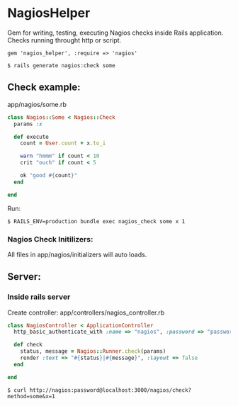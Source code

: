 NagiosHelper
============

Gem for writing, testing, executing Nagios checks inside Rails application.
Checks running throught http or script.

```
gem 'nagios_helper', :require => 'nagios'
```

    $ rails generate nagios:check some

Check example:
--------------

app/nagios/some.rb

```ruby
class Nagios::Some < Nagios::Check
  params :x

  def execute
    count = User.count + x.to_i

    warn "hmmm" if count < 10
    crit "ouch" if count < 5

    ok "good #{count}"
  end

end
```

Run:

    $ RAILS_ENV=production bundle exec nagios_check some x 1

### Nagios Check Initilizers:
All files in app/nagios/initializers will auto loads.

Server:
-------

### Inside rails server

Create controller: app/controllers/nagios_controller.rb

```ruby
class NagiosController < ApplicationController
  http_basic_authenticate_with :name => "nagios", :password => "password"

  def check
    status, message = Nagios::Runner.check(params)
    render :text => "#{status}|#{message}", :layout => false
  end

end
```

    $ curl http://nagios:password@localhost:3000/nagios/check?method=some&x=1
    
